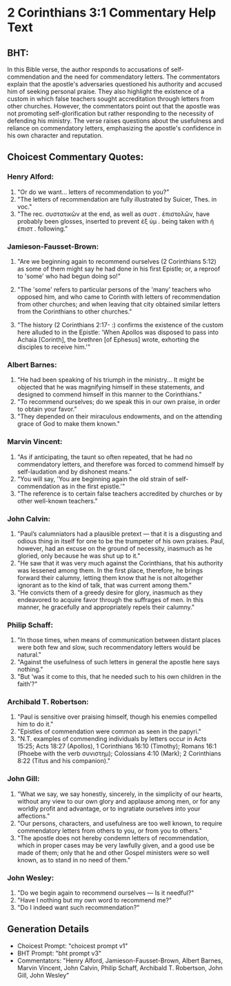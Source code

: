 # 2 Corinthians 3:1 Commentary Help Text

## BHT:
In this Bible verse, the author responds to accusations of self-commendation and the need for commendatory letters. The commentators explain that the apostle's adversaries questioned his authority and accused him of seeking personal praise. They also highlight the existence of a custom in which false teachers sought accreditation through letters from other churches. However, the commentators point out that the apostle was not promoting self-glorification but rather responding to the necessity of defending his ministry. The verse raises questions about the usefulness and reliance on commendatory letters, emphasizing the apostle's confidence in his own character and reputation.

## Choicest Commentary Quotes:
### Henry Alford:
1. "Or do we want... letters of recommendation to you?" 
2. "The letters of recommendation are fully illustrated by Suicer, Thes. in voc." 
3. "The rec. συστατικῶν at the end, as well as συστ . ἐπιστολῶν, have probably been glosses, inserted to prevent ἐξ ὑμ . being taken with ἡ ἐπιστ . following."

### Jamieson-Fausset-Brown:
1. "Are we beginning again to recommend ourselves (2 Corinthians 5:12) as some of them might say he had done in his first Epistle; or, a reproof to 'some' who had begun doing so!" 

2. "The 'some' refers to particular persons of the 'many' teachers who opposed him, and who came to Corinth with letters of recommendation from other churches; and when leaving that city obtained similar letters from the Corinthians to other churches." 

3. "The history (2 Corinthians 2:17- :) confirms the existence of the custom here alluded to in the Epistle: 'When Apollos was disposed to pass into Achaia [Corinth], the brethren [of Ephesus] wrote, exhorting the disciples to receive him.'"

### Albert Barnes:
1. "He had been speaking of his triumph in the ministry... It might be objected that he was magnifying himself in these statements, and designed to commend himself in this manner to the Corinthians."
2. "To recommend ourselves; do we speak this in our own praise, in order to obtain your favor."
3. "They depended on their miraculous endowments, and on the attending grace of God to make them known."

### Marvin Vincent:
1. "As if anticipating, the taunt so often repeated, that he had no commendatory letters, and therefore was forced to commend himself by self-laudation and by dishonest means."
2. "You will say, 'You are beginning again the old strain of self-commendation as in the first epistle.'"
3. "The reference is to certain false teachers accredited by churches or by other well-known teachers."

### John Calvin:
1. "Paul’s calumniators had a plausible pretext — that it is a disgusting and odious thing in itself for one to be the trumpeter of his own praises. Paul, however, had an excuse on the ground of necessity, inasmuch as he gloried, only because he was shut up to it." 
2. "He saw that it was very much against the Corinthians, that his authority was lessened among them. In the first place, therefore, he brings forward their calumny, letting them know that he is not altogether ignorant as to the kind of talk, that was current among them." 
3. "He convicts them of a greedy desire for glory, inasmuch as they endeavored to acquire favor through the suffrages of men. In this manner, he gracefully and appropriately repels their calumny."

### Philip Schaff:
1. "In those times, when means of communication between distant places were both few and slow, such recommendatory letters would be natural." 
2. "Against the usefulness of such letters in general the apostle here says nothing." 
3. "But ‘was it come to this, that he needed such to his own children in the faith’?"

### Archibald T. Robertson:
1. "Paul is sensitive over praising himself, though his enemies compelled him to do it."
2. "Epistles of commendation were common as seen in the papyri."
3. "N.T. examples of commending individuals by letters occur in Acts 15:25; Acts 18:27 (Apollos), 1 Corinthians 16:10 (Timothy); Romans 16:1 (Phoebe with the verb συνιστημ); Colossians 4:10 (Mark); 2 Corinthians 8:22 (Titus and his companion)."

### John Gill:
1. "What we say, we say honestly, sincerely, in the simplicity of our hearts, without any view to our own glory and applause among men, or for any worldly profit and advantage, or to ingratiate ourselves into your affections." 
2. "Our persons, characters, and usefulness are too well known, to require commendatory letters from others to you, or from you to others." 
3. "The apostle does not hereby condemn letters of recommendation, which in proper cases may be very lawfully given, and a good use be made of them; only that he and other Gospel ministers were so well known, as to stand in no need of them."

### John Wesley:
1. "Do we begin again to recommend ourselves — Is it needful?"
2. "Have I nothing but my own word to recommend me?"
3. "Do I indeed want such recommendation?"


## Generation Details
- Choicest Prompt: "choicest prompt v1"
- BHT Prompt: "bht prompt v3"
- Commentators: "Henry Alford, Jamieson-Fausset-Brown, Albert Barnes, Marvin Vincent, John Calvin, Philip Schaff, Archibald T. Robertson, John Gill, John Wesley"
